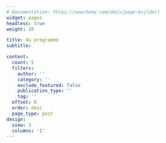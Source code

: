 ```yaml
---
# Documentation: https://wowchemy.com/docs/page-builder/
widget: pages
headless: true
weight: 20

title: Au programme
subtitle:

content:
  count: 5
  filters:
    author: ''
    category: ''
    exclude_featured: false
    publication_type: ''
    tag: ''
  offset: 0
  order: desc
  page_type: post
design:
  view: 3
  columns: '1'
---
```

